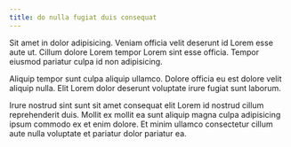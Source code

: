 ```yaml
---
title: do nulla fugiat duis consequat
---
```


Sit amet in dolor adipisicing. Veniam officia velit deserunt id Lorem esse aute ut. Cillum dolore Lorem tempor Lorem sint esse officia. Tempor eiusmod pariatur culpa id non adipisicing.

Aliquip tempor sunt culpa aliquip ullamco. Dolore officia eu est dolore velit aliquip nulla. Elit Lorem dolor deserunt voluptate irure fugiat sunt laborum.

Irure nostrud sint sunt sit amet consequat elit Lorem id nostrud cillum reprehenderit duis. Mollit ex mollit ea sunt aliquip magna culpa adipisicing ipsum commodo ex et enim dolore. Et minim ullamco consectetur cillum aute nulla voluptate et pariatur dolor pariatur ea.